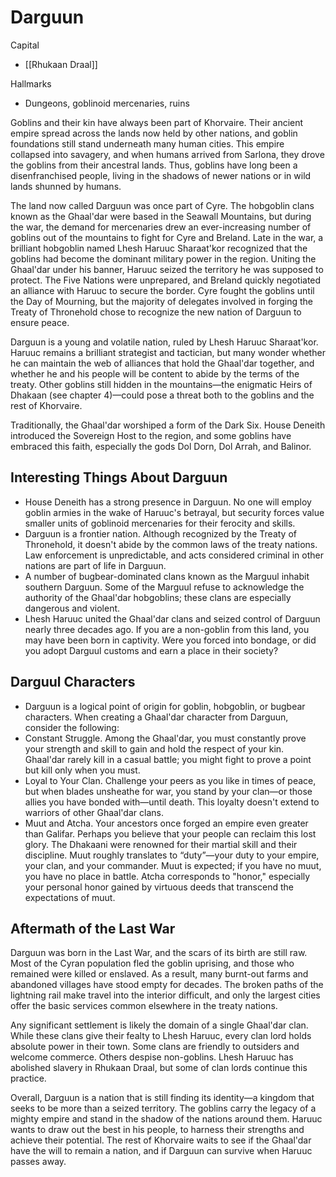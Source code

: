 # Darguun

Capital

- [[Rhukaan Draal]]

Hallmarks

- Dungeons, goblinoid mercenaries, ruins

Goblins and their kin have always been part of Khorvaire. Their ancient empire spread across the lands now held by other nations, and goblin foundations still stand underneath many human cities. This empire collapsed into savagery, and when humans arrived from Sarlona, they drove the goblins from their ancestral lands. Thus, goblins have long been a disenfranchised people, living in the shadows of newer nations or in wild lands shunned by humans.

The land now called Darguun was once part of Cyre. The hobgoblin clans known as the Ghaal'dar were based in the Seawall Mountains, but during the war, the demand for mercenaries drew an ever-increasing number of goblins out of the mountains to fight for Cyre and Breland. Late in the war, a brilliant hobgoblin named Lhesh Haruuc Sharaat'kor recognized that the goblins had become the dominant military power in the region. Uniting the Ghaal'dar under his banner, Haruuc seized the territory he was supposed to protect. The Five Nations were unprepared, and Breland quickly negotiated an alliance with Haruuc to secure the border. Cyre fought the goblins until the Day of Mourning, but the majority of delegates involved in forging the Treaty of Thronehold chose to recognize the new nation of Darguun to ensure peace.

Darguun is a young and volatile nation, ruled by Lhesh Haruuc Sharaat'kor. Haruuc remains a brilliant strategist and tactician, but many wonder whether he can maintain the web of alliances that hold the Ghaal'dar together, and whether he and his people will be content to abide by the terms of the treaty. Other goblins still hidden in the mountains—the enigmatic Heirs of Dhakaan (see chapter 4)—could pose a threat both to the goblins and the rest of Khorvaire.

Traditionally, the Ghaal'dar worshiped a form of the Dark Six. House Deneith introduced the Sovereign Host to the region, and some goblins have embraced this faith, especially the gods Dol Dorn, Dol Arrah, and Balinor.

## Interesting Things About Darguun

- House Deneith has a strong presence in Darguun. No one will employ goblin armies in the wake of Haruuc's betrayal, but security forces value smaller units of goblinoid mercenaries for their ferocity and skills.
- Darguun is a frontier nation. Although recognized by the Treaty of Thronehold, it doesn't abide by the common laws of the treaty nations. Law enforcement is unpredictable, and acts considered criminal in other nations are part of life in Darguun.
- A number of bugbear-dominated clans known as the Marguul inhabit southern Darguun. Some of the Marguul refuse to acknowledge the authority of the Ghaal'dar hobgoblins; these clans are especially dangerous and violent.
- Lhesh Haruuc united the Ghaal'dar clans and seized control of Darguun nearly three decades ago. If you are a non-goblin from this land, you may have been born in captivity. Were you forced into bondage, or did you adopt Darguul customs and earn a place in their society?

## Darguul Characters

- Darguun is a logical point of origin for goblin, hobgoblin, or bugbear characters. When creating a Ghaal'dar character from Darguun, consider the following:
- Constant Struggle. Among the Ghaal'dar, you must constantly prove your strength and skill to gain and hold the respect of your kin. Ghaal'dar rarely kill in a casual battle; you might fight to prove a point but kill only when you must.
- Loyal to Your Clan. Challenge your peers as you like in times of peace, but when blades unsheathe for war, you stand by your clan—or those allies you have bonded with—until death. This loyalty doesn't extend to warriors of other Ghaal'dar clans.
- Muut and Atcha. Your ancestors once forged an empire even greater than Galifar. Perhaps you believe that your people can reclaim this lost glory. The Dhakaani were renowned for their martial skill and their discipline. Muut roughly translates to “duty”—your duty to your empire, your clan, and your commander. Muut is expected; if you have no muut, you have no place in battle. Atcha corresponds to "honor," especially your personal honor gained by virtuous deeds that transcend the expectations of muut.

## Aftermath of the Last War

Darguun was born in the Last War, and the scars of its birth are still raw. Most of the Cyran population fled the goblin uprising, and those who remained were killed or enslaved. As a result, many burnt-out farms and abandoned villages have stood empty for decades. The broken paths of the lightning rail make travel into the interior difficult, and only the largest cities offer the basic services common elsewhere in the treaty nations.

Any significant settlement is likely the domain of a single Ghaal'dar clan. While these clans give their fealty to Lhesh Haruuc, every clan lord holds absolute power in their town. Some clans are friendly to outsiders and welcome commerce. Others despise non-goblins. Lhesh Haruuc has abolished slavery in Rhukaan Draal, but some of clan lords continue this practice.

Overall, Darguun is a nation that is still finding its identity—a kingdom that seeks to be more than a seized territory. The goblins carry the legacy of a mighty empire and stand in the shadow of the nations around them. Haruuc wants to draw out the best in his people, to harness their strengths and achieve their potential. The rest of Khorvaire waits to see if the Ghaal'dar have the will to remain a nation, and if Darguun can survive when Haruuc passes away.
